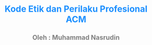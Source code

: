 <div align="center">
  <h1><b style="color:DodgerBlue;"> Kode Etik dan Perilaku Profesional ACM</b></h1>
  <h2><b style="color:Gray;"> Oleh : Muhammad Nasrudin </b></h2>
</div>

